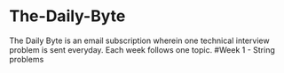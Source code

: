 # The-Daily-Byte
The Daily Byte is an email subscription wherein one technical interview problem is sent everyday.
Each week follows one topic.
#Week 1 - String problems

